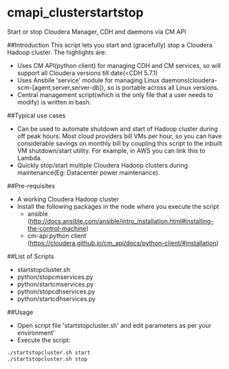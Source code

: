 # cmapi_clusterstartstop
Start or stop Cloudera Manager, CDH and daemons via CM API

##Introduction
This script lets you start and (gracefully) stop a Cloudera Hadoop cluster. The highlights are:
 - Uses CM API(python client) for managing CDH and CM services, so will support all Cloudera versions till date(<CDH 5.7.1)
 - Uses Ansbile 'service' module for managing Linux daemons(cloudera-scm-[agent,server,server-db]), so is portable across all Linux versions.
 - Central management script(which is the only file that a user needs to modify) is written in bash.

##Typical use cases
 - Can be used to automate shutdown and start of Hadoop cluster during off peak hours. Most cloud providers bill VMs per hour, so you can have considerable savings on monthly bill by coupling this script to the inbuilt VM shutdown/start utility. For example, in AWS you can link this to Lambda.
 - Quickly stop/start multiple Cloudera Hadoop clusters during maintenance(Eg: Datacenter power maintenance).

##Pre-requisites
 - A working Cloudera Hadoop cluster
 - Install the following packages in the node where you execute the script
   * ansible  (http://docs.ansible.com/ansible/intro_installation.html#installing-the-control-machine)
   * cm-api python client  (https://cloudera.github.io/cm_api/docs/python-client/#installation)

##List of Scripts
 - startstopcluster.sh
 - python/stopcmservices.py
 - python/startcmservices.py
 - python/stopcdhservices.py
 - python/startcdhservices.py

##Usage
 - Open script file 'startstopcluster.sh' and edit parameters as per your environment'
 - Execute the script:
```sh
./startstopcluster.sh start
./startstopcluster.sh stop
```

